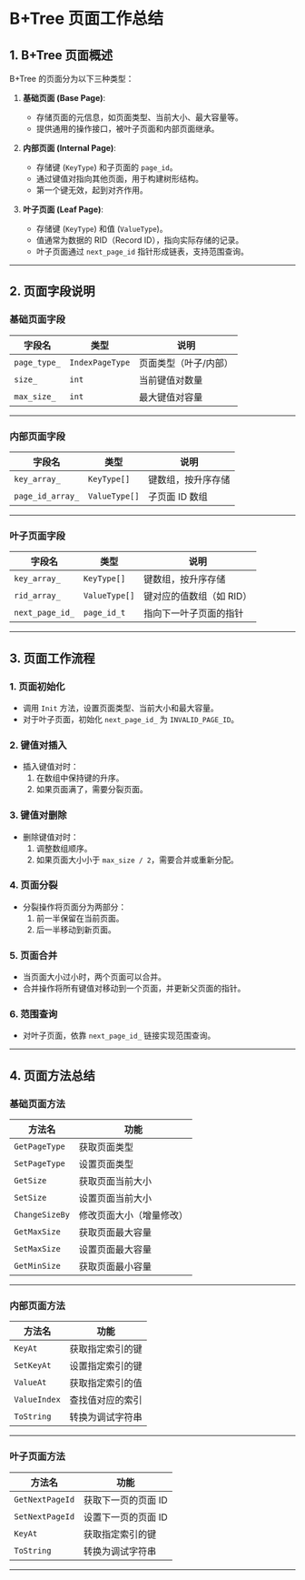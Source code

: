 # B+Tree 页面工作总结

## 1. B+Tree 页面概述

B+Tree 的页面分为以下三种类型：

1. **基础页面 (Base Page)**:
    - 存储页面的元信息，如页面类型、当前大小、最大容量等。
    - 提供通用的操作接口，被叶子页面和内部页面继承。

2. **内部页面 (Internal Page)**:
    - 存储键 (`KeyType`) 和子页面的 `page_id`。
    - 通过键值对指向其他页面，用于构建树形结构。
    - 第一个键无效，起到对齐作用。

3. **叶子页面 (Leaf Page)**:
    - 存储键 (`KeyType`) 和值 (`ValueType`)。
    - 值通常为数据的 RID（Record ID），指向实际存储的记录。
    - 叶子页面通过 `next_page_id` 指针形成链表，支持范围查询。

---

## 2. 页面字段说明

### **基础页面字段**
| 字段名       | 类型             | 说明                     |
| ------------ | ---------------- | ------------------------ |
| `page_type_` | `IndexPageType`  | 页面类型（叶子/内部）    |
| `size_`      | `int`            | 当前键值对数量           |
| `max_size_`  | `int`            | 最大键值对容量           |

---

### **内部页面字段**
| 字段名            | 类型               | 说明                       |
| ----------------- | ------------------ | -------------------------- |
| `key_array_`      | `KeyType[]`        | 键数组，按升序存储         |
| `page_id_array_`  | `ValueType[]`      | 子页面 ID 数组             |

---

### **叶子页面字段**
| 字段名            | 类型               | 说明                       |
| ----------------- | ------------------ | -------------------------- |
| `key_array_`      | `KeyType[]`        | 键数组，按升序存储         |
| `rid_array_`      | `ValueType[]`      | 键对应的值数组（如 RID）   |
| `next_page_id_`   | `page_id_t`        | 指向下一叶子页面的指针     |

---

## 3. 页面工作流程

### **1. 页面初始化**
- 调用 `Init` 方法，设置页面类型、当前大小和最大容量。
- 对于叶子页面，初始化 `next_page_id_` 为 `INVALID_PAGE_ID`。

### **2. 键值对插入**
- 插入键值对时：
    1. 在数组中保持键的升序。
    2. 如果页面满了，需要分裂页面。

### **3. 键值对删除**
- 删除键值对时：
    1. 调整数组顺序。
    2. 如果页面大小小于 `max_size / 2`，需要合并或重新分配。

### **4. 页面分裂**
- 分裂操作将页面分为两部分：
    1. 前一半保留在当前页面。
    2. 后一半移动到新页面。

### **5. 页面合并**
- 当页面大小过小时，两个页面可以合并。
- 合并操作将所有键值对移动到一个页面，并更新父页面的指针。

### **6. 范围查询**
- 对叶子页面，依靠 `next_page_id_` 链接实现范围查询。

---

## 4. 页面方法总结

### **基础页面方法**
| 方法名               | 功能                                  |
| -------------------- | ------------------------------------- |
| `GetPageType`        | 获取页面类型                         |
| `SetPageType`        | 设置页面类型                         |
| `GetSize`            | 获取页面当前大小                     |
| `SetSize`            | 设置页面当前大小                     |
| `ChangeSizeBy`       | 修改页面大小（增量修改）             |
| `GetMaxSize`         | 获取页面最大容量                     |
| `SetMaxSize`         | 设置页面最大容量                     |
| `GetMinSize`         | 获取页面最小容量                     |

---

### **内部页面方法**
| 方法名               | 功能                                  |
| -------------------- | ------------------------------------- |
| `KeyAt`              | 获取指定索引的键                     |
| `SetKeyAt`           | 设置指定索引的键                     |
| `ValueAt`            | 获取指定索引的值                     |
| `ValueIndex`         | 查找值对应的索引                     |
| `ToString`           | 转换为调试字符串                     |

---

### **叶子页面方法**
| 方法名               | 功能                                  |
| -------------------- | ------------------------------------- |
| `GetNextPageId`      | 获取下一页的页面 ID                  |
| `SetNextPageId`      | 设置下一页的页面 ID                  |
| `KeyAt`              | 获取指定索引的键                     |
| `ToString`           | 转换为调试字符串                     |

---